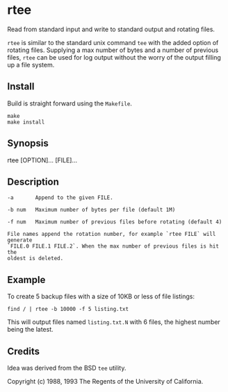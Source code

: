 # rtee

Read from standard input and write to standard output and rotating files.

`rtee` is similar to the standard unix command `tee` with the added option of
rotating files. Supplying a max number of bytes and a number of previous
files, `rtee` can be used for log output without the worry of the output
filling up a file system.

## Install

Build is straight forward using the `Makefile`.

    make
    make install

## Synopsis

rtee [OPTION]... [FILE]...

## Description

    -a       Append to the given FILE.

    -b num   Maximum number of bytes per file (default 1M)

    -f num   Maximum number of previous files before rotating (default 4)

    File names append the rotation number, for example `rtee FILE` will generate
    `FILE.0 FILE.1 FILE.2`. When the max number of previous files is hit the
    oldest is deleted.

## Example

To create 5 backup files with a size of 10KB or less of file listings:

    find / | rtee -b 10000 -f 5 listing.txt

This will output files named `listing.txt.N` with 6 files, the highest
number being the latest.

## Credits

Idea was derived from the BSD `tee` utility.

Copyright (c) 1988, 1993 The Regents of the University of California.
